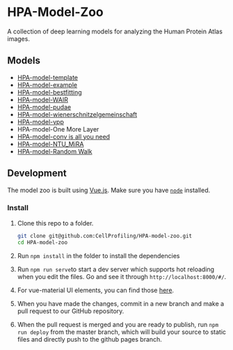# HPA-Model-Zoo

A collection of deep learning models for analyzing the Human Protein Atlas images.

## Models

* [HPA-model-template](https://github.com/CellProfiling/HPA-model-template)
* [HPA-model-example](https://github.com/oeway/HPA-model-example)
* [HPA-model-bestfitting](https://github.com/CellProfiling/HPA-competition-solutions/tree/master/bestfitting)
* [HPA-model-WAIR](https://github.com/CellProfiling/HPA-competition-solutions/tree/master/wair)
* [HPA-model-pudae](https://github.com/CellProfiling/pudae-kaggle-hpa)
* [HPA-model-wienerschnitzelgemeinschaft](https://github.com/CellProfiling/HPA-competition-solutions/tree/master/wienerschnitzelgemeinschaft)
* [HPA-model-vpp](https://github.com/CellProfiling/HPA-competition-solutions/tree/master/vpp)
* HPA-model-One More Layer
* [HPA-model-conv is all you need](https://github.com/CellProfiling/HPA-competition-solutions/tree/master/conv_is_all_you_need)
* [HPA-model-NTU_MiRA](https://github.com/CellProfiling/HPA-competition-solutions/tree/master/ntu_mira)
* [HPA-model-Random Walk](https://github.com/CellProfiling/HPA-competition-solutions/tree/master/random_walk)

## Development

The model zoo is built using [Vue.js](https://vuejs.org/). Make sure you have [`node`](https://nodejs.org/en/) installed.

### Install

1. Clone this repo to a folder.

    ```sh
    git clone git@github.com:CellProfiling/HPA-model-zoo.git
    cd HPA-model-zoo
    ```

2. Run `npm install` in the folder to install the dependencies
3. Run `npm run serve`to start a dev server which supports hot reloading when you edit the files. Go and see it through `http://localhost:8000/#/`.
4. For vue-material UI elements, you can find those [here](https://vuematerial.io/).
5. When you have made the changes, commit in a new branch and make a pull request to our GitHub repository.
6. When the pull request is merged and you are ready to publish, run `npm run deploy` from the master branch, which will build your source to static files and directly push to the github pages branch.
